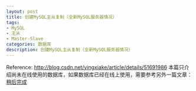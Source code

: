 ```yaml
---
layout: post
title: 创建MySQL主从复制（全新MySQL服务器情况）
tags:
- MySQL
- 主从
- Master-Slave
categories: 数据库
description: 创建MySQL主从复制（全新MySQL服务器情况）
---
```


Reference: http://blog.csdn.net/yingxiake/article/details/51691986
本篇只介绍尚未在线使用的数据库，如果数据库已经在线上使用，需要参考另外一篇文章：[稍后完成]()

